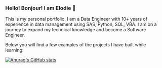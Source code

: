 ### Hello! Bonjour! I am Elodie 👋


<!--
- 🌱 I’m currently learning ...
- 👯 I’m looking to collaborate on ...
- 🤔 I’m looking for help with ...
- 💬 Ask me about ...
- I’m currently working on JavaScript, TypeScript
- 😄 Pronouns: She/Her
-->

This is my personal portfolio. 
I am a Data Engineer with 10+ years of experience in data management using SAS, Python, SQL, VBA. 
I am on a journey to expand my technical knowledge and become a Software Engineer.

Below you will find a few examples of the projects I have built while learning:


[![Anurag's GitHub stats](https://github-readme-stats.vercel.app/api?username=elodiemai&show_icons=true&theme=dark)](https://github.com/elodiemai/github-readme-stats)

